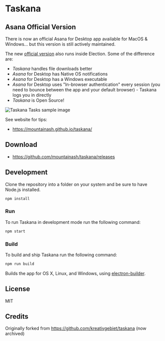 # Taskana
## Asana Official Version
There is now an official Asana for Desktop app available for MacOS & Windows... but this version is still actively maintained.

The new [official version](https://forum.asana.com/t/asana-for-desktop-now-available-for-early-access/120008) also runs inside Election. Some of the difference are:
- _Taskana_ handles file downloads better
- _Asana_ for Desktop has Native OS notifications
- _Asana_ for Desktop has a Windows executable
- _Asana_ for Desktop uses "In-browser authentication" every session (you need to bounce between the app and your default browser) - Taskana logs you in directly
- _Taskana_ is Open Source!

![Taskana Tasks sample image](https://raw.githubusercontent.com/mountainash/taskana/develop/build/screenshot.png)

See website for tips:
- https://mountainash.github.io/taskana/

## Download

- https://github.com/mountainash/taskana/releases

## Development

Clone the repository into a folder on your system and be sure to have Node.js installed.

```sh
npm install
```

### Run

To run Taskana in development mode run the following command:

```sh
npm start
```

### Build

To build and ship Taskana run the following command:

```sh
npm run build
```

Builds the app for OS X, Linux, and Windows, using [electron-builder](https://github.com/electron-userland/electron-builder).

## License

MIT

## Credits

Originally forked from https://github.com/kreativgebiet/taskana (now archived)
